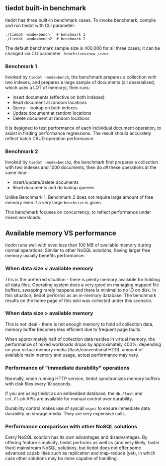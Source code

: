 ## tiedot built-in benchmark

tiedot has three built-in benchmark cases. To invoke benchmark, compile and run tiedot with CLI parameter:

    ./tiedot -mode=bench   # benchmark 1
    ./tiedot -mode=bench2  # benchmark 2

The default benchmark sample size is 400,000 for all three cases; it can be changed via CLI parameter `-benchsize=<new_size>`.

### Benchmark 1

Invoked by `tiedot -mode=bench`, the benchmark prepares a collection with two indexes, and prepares a large sample of documents (all deserialized, which uses a LOT of memory), then runs:

- Insert documents (effective on both indexes)
- Read document at random locations
- Query - lookup on both indexes
- Update document at random locations
- Delete document at random locations

It is designed to test performance of each individual document operation, to assist in finding performance regressions. The result should accurately reflect batch CRUD operation performance.

### Benchmark 2

Invoked by `tiedot -mode=bench2`, the benchmark first prepares a collection with two indexes and 1000 documents, then do *all* these operations at the same time:

- Insert/update/delete documents
- Read documents and do lookup queries

Unlike Benchmark 1, Benchmark 2 does not require large amount of free memory even if a very large `benchsize` is given.

This benchmark focuses on concurrency, to reflect performance under mixed workloads.

## Available memory VS performance

tiedot runs well with even less than 100 MB of available memory during normal operations. Similar to other NoSQL solutions, having larger free memory usually benefits performance.

### When data size < available memory

This is the preferred situation - there is plenty memory available for holding all data files. Operating system does a very good on managing mapped file buffers, swapping rarely happens and there is minimal to no IO on disk. In this situation, tiedot performs as an in-memory database. The benchmark results on the home page of this wiki was collected under this scenario.

### When data size > available memory

This is not ideal - there is not enough memory to hold all collection data, memory buffer becomes less efficient due to frequent page faults.

When approximately half of collection data resides in virtual memory, the performance of mixed workloads drops by approximately 400%; depending on your virtual memory media (flash/conventional HDD), amount of available main memory and usage, actual performance may vary.

### Performance of "immediate durability" operations

Normally, when running HTTP service, tiedot synchronizes memory buffers with disk files every 10 seconds.

If you are using tiedot as an embedded database, the `db.Flush` and `col.Flush` APIs are available for manual control over durability.

Durability control makes use of syscall `msync` to ensure immediate data durability on storage media. They are very expensive calls.

### Performance comparison with other NoSQL solutions

Every NoSQL solution has its own advantages and disadvantages. By offering feature simplicity, tiedot performs as well as (and very likely, faster than) mainstream NoSQL solutions, but tiedot does not offer some advanced capabilities such as replication and map-reduce (yet), in which case other solutions may be more capable of handling.